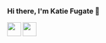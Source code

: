 ### Hi there, I'm Katie Fugate 👋

[<img height="32" width="32" src="https://unpkg.com/simple-icons@v5/icons/linkedin.svg" />](https://www.linkedin.com/in/katie-fugate/)
[<img height="32" width="32" src="https://unpkg.com/simple-icons@v5/icons/yahoo.svg" />](mailto:katiiierochelle@yahoo.com)

<!--
**katiefugate/katiefugate** is a ✨ _special_ ✨ repository because its `README.md` (this file) appears on your GitHub profile.

Here are some ideas to get you started:

- 🔭 I’m currently working on ...
- 🌱 I’m currently learning ...
- 👯 I’m looking to collaborate on ...
- 🤔 I’m looking for help with ...
- 💬 Ask me about ...
- 📫 How to reach me: ...
- 😄 Pronouns: ...
- ⚡ Fun fact: ...
-->
